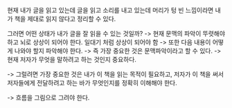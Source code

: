 
현재 내가 글을 읽고 있는데 
글을 읽고 소리를 내고 있는데 머리가 텅 빈 느낌이라면 내가 책을 제대로 읽지 않다고 정리할 수 있다.


그러면 어떤 상태가 내가 글을 잘 읽을 수 있는 것일까?
-> 현재 문맥의 파악이 뚜렷해야 하고 뇌로 상상이 되어야 한다. 일대기 처럼 상상이 되어야 함 
-> 또한 다음 내용이 어떻게 나와야 할지 파악해야 한다.
-> 즉 가장 중요한 것은 문맥파악이라고 할 수 있다. 
-> 현재 저자가 무엇을 말하려고 하는 것인지 중요하다.

-> 그럴려면 가장 중요한 것은 내가 이 책을 읽는 목적이 필요하고, 저자가 이 책을 써서 저자들에게 전달하려고 하는 바가 무엇인지를 정확히 이해해야 한다. 


-> 흐름을 그림으로 그려야 한다. 